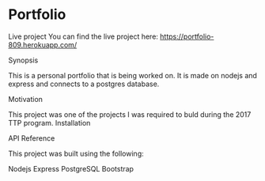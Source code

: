 # Portfolio

Live project
You can find the live project here: https://portfolio-809.herokuapp.com/

Synopsis

This is a personal portfolio that is being worked on. It is made on nodejs and express and connects to a postgres database.

Motivation

This project was one of the projects I was required to buld during the 2017 TTP program.
Installation

API Reference

This project was built using the following:

Nodejs
Express
PostgreSQL
Bootstrap
